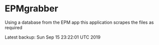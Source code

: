 # EPMgrabber
Using a database from the EPM app this application scrapes the files as required


Latest backup: Sun Sep 15 23:22:01 UTC 2019
